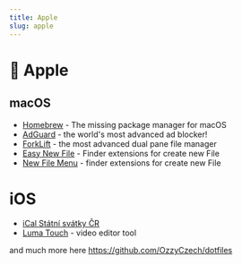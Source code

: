 ```yaml
---
title: Apple
slug: apple
---
```


#  Apple

## macOS

* [Homebrew](https://brew.sh/) - The missing package manager for macOS
* [AdGuard](https://adguard.com/) - the world's most advanced ad blocker!
* [ForkLift](https://binarynights.com/) - the most advanced dual pane file manager 
* [Easy New File](https://itunes.apple.com/us/app/easy-new-file/id1162194131?ls=1&mt=12) - Finder extensions for create new File
* [New File Menu](https://itunes.apple.com/us/app/new-file-menu/id1064959555) - finder extensions for create new File

# iOS

- [iCal Státní svátky ČR](webcal://www.google.com/calendar/ical/czech__cs%40holiday.calendar.google.com/public/basic.ics)
- [Luma Touch](https://luma-touch.com/) - video editor tool




and much more here https://github.com/OzzyCzech/dotfiles
